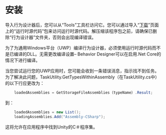 # 安装
导入行为设计器后，您可以从“Tools”工具栏访问它。您可以通过导入“[下载](https://opsive.com/downloads/?pid=803)”页面上的“运行时源代码”包来访问运行时源代码。解压缩该程序包之前，请确保已删除“行为设计器”文件夹，否则会出现编译错误。

为了为通用Windows平台（UWP）编译行为设计器，必须使用运行时源代码而不是已编译的DLL。无需更改编译设置– Behavior Designer可以在启用.Net Core的情况下进行编译。

当您尝试运行您的UWP应用时，您可能会收到一条错误消息，指示找不到任务。为了解决此问题，TaskUtility.GetTypesWithinAssembly（在TaskUtility.cs中）的以下行应更改为：
```csharp
    loadedAssemblies = GetStorageFileAssemblies（typeName）.Result;
  ```

到：
```csharp
    loadedAssemblies = new List(); 
    loadingAssemblies.Add("Assembly-CSharp");
```
这将允许在应用程序中找到Unity的C＃程序集。

<!--stackedit_data:
eyJoaXN0b3J5IjpbLTExNzY4NjM5OTYsMTExMzY3MjAxXX0=
-->